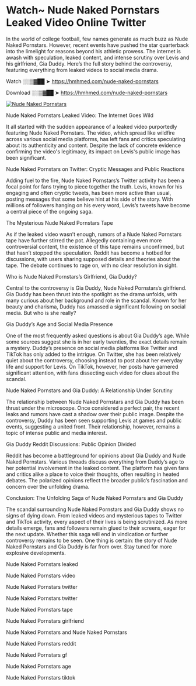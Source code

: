 # Watch~ Nude Naked Pornstars Leaked Video Online Twitter

In the world of college football, few names generate as much buzz as Nude Naked Pornstars. However, recent events have pushed the star quarterback into the limelight for reasons beyond his athletic prowess. The internet is awash with speculation, leaked content, and intense scrutiny over Levis and his girlfriend, Gia Duddy. Here’s the full story behind the controversy, featuring everything from leaked videos to social media drama.

Watch ░░▒▓██ ➤ https://hmhmed.com/nude-naked-pornstars

Download ░░▒▓██ ➤ https://hmhmed.com/nude-naked-pornstars

[![Nude Naked Pornstars](https://i.imgur.com/dJHk4Zq.gif)](https://hmhmed.com/nude-naked-pornstars)

Nude Naked Pornstars Leaked Video: The Internet Goes Wild

It all started with the sudden appearance of a leaked video purportedly featuring Nude Naked Pornstars. The video, which spread like wildfire across various social media platforms, has left fans and critics speculating about its authenticity and content. Despite the lack of concrete evidence confirming the video's legitimacy, its impact on Levis's public image has been significant.

Nude Naked Pornstars on Twitter: Cryptic Messages and Public Reactions

Adding fuel to the fire, Nude Naked Pornstars’s Twitter activity has been a focal point for fans trying to piece together the truth. Levis, known for his engaging and often cryptic tweets, has been more active than usual, posting messages that some believe hint at his side of the story. With millions of followers hanging on his every word, Levis’s tweets have become a central piece of the ongoing saga.

The Mysterious Nude Naked Pornstars Tape

As if the leaked video wasn’t enough, rumors of a Nude Naked Pornstars tape have further stirred the pot. Allegedly containing even more controversial content, the existence of this tape remains unconfirmed, but that hasn’t stopped the speculation. Reddit has become a hotbed for discussions, with users sharing supposed details and theories about the tape. The debate continues to rage on, with no clear resolution in sight.

Who is Nude Naked Pornstars’s Girlfriend, Gia Duddy?

Central to the controversy is Gia Duddy, Nude Naked Pornstars’s girlfriend. Gia Duddy has been thrust into the spotlight as the drama unfolds, with many curious about her background and role in the scandal. Known for her beauty and charisma, Duddy has amassed a significant following on social media. But who is she really?

Gia Duddy’s Age and Social Media Presence

One of the most frequently asked questions is about Gia Duddy’s age. While some sources suggest she is in her early twenties, the exact details remain a mystery. Duddy’s presence on social media platforms like Twitter and TikTok has only added to the intrigue. On Twitter, she has been relatively quiet about the controversy, choosing instead to post about her everyday life and support for Levis. On TikTok, however, her posts have garnered significant attention, with fans dissecting each video for clues about the scandal.

Nude Naked Pornstars and Gia Duddy: A Relationship Under Scrutiny

The relationship between Nude Naked Pornstars and Gia Duddy has been thrust under the microscope. Once considered a perfect pair, the recent leaks and rumors have cast a shadow over their public image. Despite the controversy, Duddy has been seen supporting Levis at games and public events, suggesting a united front. Their relationship, however, remains a topic of intense public and media interest.

Gia Duddy Reddit Discussions: Public Opinion Divided

Reddit has become a battleground for opinions about Gia Duddy and Nude Naked Pornstars. Various threads discuss everything from Duddy’s age to her potential involvement in the leaked content. The platform has given fans and critics alike a place to voice their thoughts, often resulting in heated debates. The polarized opinions reflect the broader public’s fascination and concern over the unfolding drama.

Conclusion: The Unfolding Saga of Nude Naked Pornstars and Gia Duddy

The scandal surrounding Nude Naked Pornstars and Gia Duddy shows no signs of dying down. From leaked videos and mysterious tapes to Twitter and TikTok activity, every aspect of their lives is being scrutinized. As more details emerge, fans and followers remain glued to their screens, eager for the next update. Whether this saga will end in vindication or further controversy remains to be seen. One thing is certain: the story of Nude Naked Pornstars and Gia Duddy is far from over. Stay tuned for more explosive developments.

Nude Naked Pornstars leaked

Nude Naked Pornstars video

Nude Naked Pornstars twitter

Nude Naked Pornstars twitter

Nude Naked Pornstars tape

Nude Naked Pornstars girlfriend

Nude Naked Pornstars and Nude Naked Pornstars

Nude Naked Pornstars reddit

Nude Naked Pornstars gf

Nude Naked Pornstars age

Nude Naked Pornstars tiktok